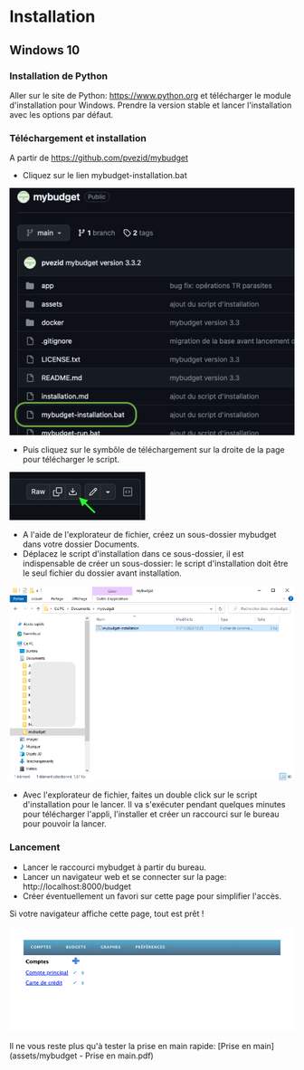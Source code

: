 # Installation

## Windows 10

### Installation de Python

Aller sur le site de Python: https://www.python.org et télécharger le module d'installation pour Windows. Prendre la version stable et lancer l'installation avec les options par défaut.

### Téléchargement et installation

A partir de https://github.com/pvezid/mybudget

* Cliquez sur le lien mybudget-installation.bat

![Capture d'écran du lien vers mybudget-installation.bat](assets/fichier-install.png)

* Puis cliquez sur le symbôle de téléchargement sur la droite de la page pour télécharger le script.

![Capture d'écran du symbôle de téléchargement](assets/bouton-telech.png)

* A l'aide de l'explorateur de fichier, créez un sous-dossier mybudget dans votre dossier Documents.
* Déplacez le script d'installation dans ce sous-dossier, il est indispensable de créer un sous-dossier: le script d'installation doit être le seul fichier du dossier avant installation.

![Capture d'écran de la préparation pour installer l'appli](assets/install.png)

* Avec l'explorateur de fichier, faites un double click sur le script d'installation pour le lancer. Il va s'exécuter pendant quelques minutes pour télécharger l'appli, l'installer et créer un raccourci sur le bureau pour pouvoir la lancer.

### Lancement

* Lancer le raccourci mybudget à partir du bureau.
* Lancer un navigateur web et se connecter sur la page: http://localhost:8000/budget
* Créer éventuellement un favori sur cette page pour simplifier l'accès.

Si votre navigateur affiche cette page, tout est prêt !

![Capture d'écran de la page d'entrée de l'appli](assets/mybudget.png)

Il ne vous reste plus qu'à tester la prise en main rapide: [Prise en main](assets/mybudget - Prise en main.pdf)
